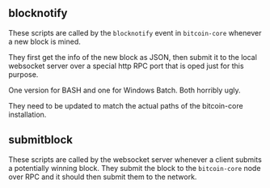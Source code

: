 ## blocknotify

These scripts are called by the `blocknotify` event in `bitcoin-core` whenever a new block is mined.

They first get the info of the new block as JSON, then submit it to the local websocket server over a special http RPC port that is oped just for this purpose.  

One version for BASH and one for Windows Batch. Both horribly ugly.

They need to be updated to match the actual paths of the bitcoin-core installation.

## submitblock

These scripts  are called by the websocket server whenever a client submits a potentially winning block. They 
submit the block to the `bitcoin-core` node over RPC and it should then submit them to the network. 

